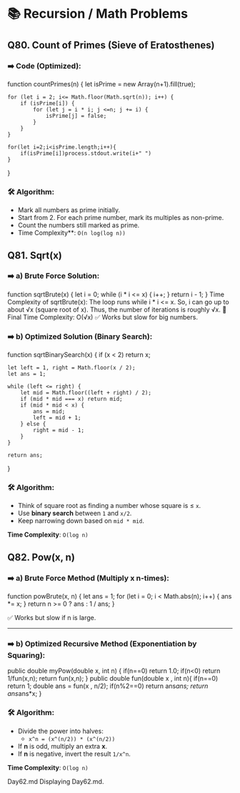 
# 📚 Recursion / Math Problems


## **Q80. Count of Primes (Sieve of Eratosthenes)**

### ➡️ Code (Optimized):

function countPrimes(n) {
    let isPrime = new Array(n+1).fill(true);
    
    for (let i = 2; i<= Math.floor(Math.sqrt(n)); i++) {
        if (isPrime[i]) {
            for (let j = i * i; j <=n; j += i) {
                isPrime[j] = false;
            }
        }
    }
    
    for(let i=2;i<isPrime.length;i++){
        if(isPrime[i])process.stdout.write(i+" ")
    }
}


### 🛠 Algorithm:
- Mark all numbers as prime initially.
- Start from 2. For each prime number, mark its multiples as non-prime.
- Count the numbers still marked as prime.
- Time Complexity**: `O(n log(log n))`

## **Q81. Sqrt(x)**

### ➡️ a) Brute Force Solution:


function sqrtBrute(x) {
    let i = 0;
    while (i * i <= x) {
        i++;
    }
    return i - 1;
}
Time Complexity of sqrtBrute(x):
The loop runs while i * i <= x.
So, i can go up to about √x (square root of x).
Thus, the number of iterations is roughly √x.
🔵 Final Time Complexity: O(√x)
✅ Works but slow for big numbers.


### ➡️ b) Optimized Solution (Binary Search):

function sqrtBinarySearch(x) {
    if (x < 2) return x;
    
    let left = 1, right = Math.floor(x / 2);
    let ans = 1;
    
    while (left <= right) {
        let mid = Math.floor((left + right) / 2);
        if (mid * mid === x) return mid;
        if (mid * mid < x) {
            ans = mid;
            left = mid + 1;
        } else {
            right = mid - 1;
        }
    }
    
    return ans;
}



### 🛠 Algorithm:
- Think of square root as finding a number whose square is ≤ `x`.
- Use **binary search** between `1` and `x/2`.
- Keep narrowing down based on `mid * mid`.

**Time Complexity**: `O(log n)`

## **Q82. Pow(x, n)**
### ➡️ a) Brute Force Method (Multiply x n-times):

function powBrute(x, n) {
    let ans = 1;
    for (let i = 0; i < Math.abs(n); i++) {
        ans *= x;
    }
    return n >= 0 ? ans : 1 / ans;
}

✅ Works but slow if n is large.

---

### ➡️ b) Optimized Recursive Method (Exponentiation by Squaring):

 public double myPow(double x, int n) {
        if(n==0) return 1.0;
        if(n<0) return 1/fun(x,n);
        return fun(x,n);
    }
    public double fun(double x , int n){
       if(n==0) return 1;
       double ans = fun(x , n/2);
       if(n%2==0) return ans*ans;
       return ans*ans*x;
    }

### 🛠 Algorithm:
- Divide the power into halves:
  - `x^n = (x^(n/2)) * (x^(n/2))`
- If **n** is odd, multiply an extra **x**.
- If **n** is negative, invert the result `1/x^n`.

**Time Complexity**: `O(log n)`


Day62.md
Displaying Day62.md.